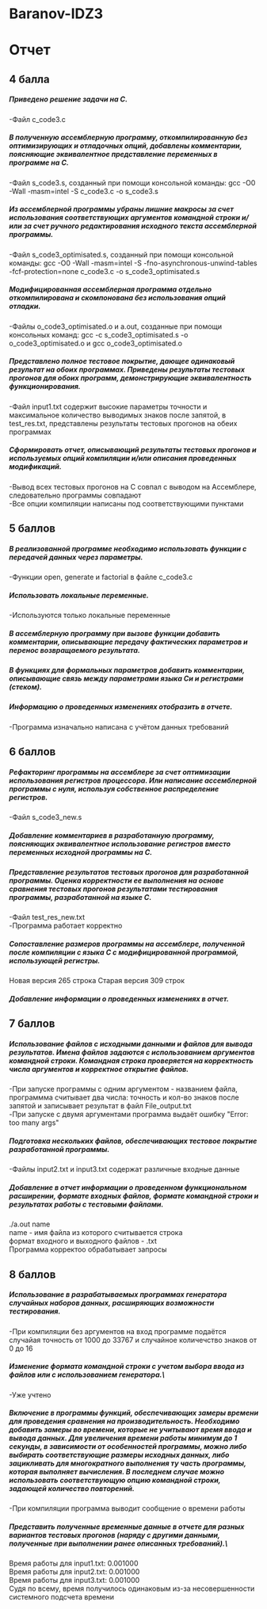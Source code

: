 # Baranov-IDZ3
# Отчет
## 4 балла
##### **Приведено решение задачи на C.**
-Файл c_code3.c
##### **В полученную ассемблерную программу, откомпилированную без оптимизирующих и отладочных опций, добавлены комментарии, поясняющие эквивалентное представление переменных в программе на C.**
-Файл s_code3.s, созданный при помощи консольной команды: gcc -O0 -Wall -masm=intel -S c_code3.c -o s_code3.s
##### **Из ассемблерной программы убраны лишние макросы за счет использования соответствующих аргументов командной строки и/или за счет ручного редактирования исходного текста ассемблерной программы.**
-Файл s_code3_optimisated.s, созданный при помощи консольной команды: gcc -O0 -Wall -masm=intel -S -fno-asynchronous-unwind-tables -fcf-protection=none c_code3.c -o s_code3_optimisated.s
##### **Модифицированная ассемблерная программа отдельно откомпилирована и скомпонована без использования опций отладки.**
-Файлы o_code3_optimisated.o и a.out, созданные при помощи консольных команд: 
gcc -c s_code3_optimisated.s -o o_code3_optimisated.o и 
gcc o_code3_optimisated.o
##### **Представлено полное тестовое покрытие, дающее одинаковый результат на обоих программах. Приведены результаты тестовых прогонов для обоих программ, демонстрирующие эквивалентность функционирования.**
-Файл input1.txt содержит высокие параметры точности и максимальное количество выводимых знаков после запятой, в test_res.txt, представлены результаты тестовых прогонов на обеих программах
##### **Сформировать отчет, описывающий результаты тестовых прогонов и используемых опций компиляции и/или описания проведенных модификаций.**
-Вывод всех тестовых прогонов на C совпал с выводом на Ассемблере, следовательно программы совпадают\
-Все опции компиляции написаны под соответствующими пунктами

## 5 баллов
 ##### **В реализованной программе необходимо использовать функции с передачей данных через параметры.**
 -Функции open, generate и factorial в файле c_code3.c
 ##### **Использовать локальные переменные.**
 -Используются только локальные переменные
 ##### **В ассемблерную программу при вызове функции добавить комментарии, описывающие передачу фактических параметров и перенос возвращаемого результата.**
 ##### **В функциях для формальных параметров добавить комментарии, описывающие связь между параметрами языка Си и регистрами (стеком).**
 ##### **Информацию о проведенных изменениях отобразить в отчете.**
 -Программа изначально написана с учётом данных требований

## 6 баллов

 ##### **Рефакторинг программы на ассемблере за счет оптимизации использования регистров процессора. Или написание ассемблерной программы с нуля, используя собственное распределение регистров.**
 -Файл s_code3_new.s
 ##### **Добавление комментариев в разработанную программу, поясняющих эквивалентное использование регистров вместо переменных исходной программы на C.**
 ##### **Представление результатов тестовых прогонов для разработанной программы. Оценка корректности ее выполнения на основе сравнения тестовых прогонов результатами тестирования программы, разработанной на языке C.**
 -Файл test_res_new.txt\
 -Программа работает корректно
 ##### **Сопоставление размеров программы на ассемблере, полученной после компиляции с языка C с модифицированной программой, использующей регистры.**
 Новая версия 265 строка
 Старая версия 309 строк
 ##### **Добавление информации о проведенных изменениях в отчет.**

## 7 баллов

 ##### **Использование файлов с исходными данными и файлов для вывода результатов. Имена файлов задаются с использованием аргументов командной строки. Командная строка проверяется на корректность числа аргументов и корректное открытие файлов.**
 -При запуске программы с одним аргументом - названием файла, программма считывает два числа: точность и кол-во знаков после запятой и записывает результат в файл File_output.txt\
 -При запуске с двумя аргументами программа выдаёт ошибку "Еrror: too many args"
 ##### **Подготовка нескольких файлов, обеспечивающих тестовое покрытие разработанной программы.**
 -Файлы input2.txt и input3.txt содержат различные входные данные
 ##### **Добавление в отчет информации о проведенном функциональном расширении, формате входных файлов, формате командной строки и результатах работы с тестовыми файлами.**
 ./a.out name\
 name - имя файла из которого считывается строка\
 формат входного и выходного файлов - .txt\
 Программа корректоо обрабатывает запросы

## 8 баллов

 ##### **Использование в разрабатываемых программах генератора случайных наборов данных, расширяющих возможности тестирования.**
 -При компиляции без аргументов на вход программе подаётся случайая точность от 1000 до 33767 и случайное количечство знаков от 0 до 16
 ##### **Изменение формата командной строки с учетом выбора ввода из файлов или с использованием генератора.**\
 -Уже учтено
 ##### **Включение в программы функций, обеспечивающих замеры времени для проведения сравнения на производительность. Необходимо добавить замеры во времени, которые не учитывают время ввода и вывода данных. Для увеличения времени работы минимум до 1 секунды, в зависимости от особенностей программы, можно либо выбирать соответствующие размеры исходных данных, либо зацикливать для многократного выполнения ту часть программы, которая выполняет вычисления. В последнем случае можно использовать соответствующую опцию командной строки, задающей количество повторений.**
 -При компиляции программа выводит сообщение о времени работы
 ##### **Представить полученные временные данные в отчете для разных вариантов тестовых прогонов (наряду с другими данными, полученные при выполнении ранее описанных требований).**\
 Время работы для input1.txt: 0.001000\
 Время работы для input2.txt: 0.001000\
 Время работы для input3.txt: 0.001000\
 Судя по всему, время получилось одинаковым из-за несовершенности системного подсчета времени

